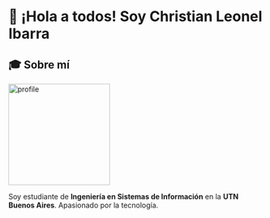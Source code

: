 # 👋 ¡Hola a todos! Soy Christian Leonel Ibarra  

## 🎓 Sobre mí
<img src="https://github.com/user-attachments/assets/75dfabbe-6bdd-425b-b600-837d968fcafd" alt="profile" width="200">

Soy estudiante de **Ingeniería en Sistemas de Información** en la **UTN Buenos Aires**. Apasionado por la tecnología.